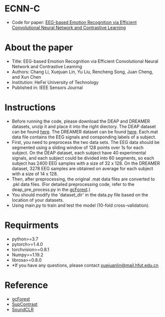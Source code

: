 # ECNN-C
* Code for paper: [EEG-based Emotion Recognition via Efficient Convolutional Neural Network and Contrastive Learning](https://ieeexplore.ieee.org/abstract/document/9875025/)
# About the paper  
* Title: EEG-based Emotion Recognition via Efficient Convolutional Neural Network and Contrastive Learning  
* Authors: Chang Li, Xuejuan Lin, Yu Liu, Rencheng Song, Juan Cheng, and Xun Chen  
* Institution: HeFei University of Technology   
* Published in: IEEE Sensors Journal  
# Instructions
* Before running the code, please download the DEAP and DREAMER datasets, unzip it and place it into the right diectory. The DEAP dataset can be found [here](http://www.eecs.qmul.ac.uk/mmv/datasets/deap/index.html). The DREAMER dataset can be found [here](https://zenodo.org/record/546113/accessrequest). Each.mat data file contains the EEG signals and consponding labels of a subject. 
* First, you need to preprocess the two data sets. The EEG data should be segmented using a sliding window of 128 points over 1s for each subject. On the DEAP dataset, each subject have 40 experimental signals, and each subject could be divided into 60 segments, so each subject has 2400 EEG samples with a size of 32 x 128. On the DREAMER dataset, 3278 EEG samples are obtained on average for each subject with a size of 14 x 128.
* Then, after preprocessing, the original .mat data files are converted to .pkl data files. (For detailed preprocessing code, refer to the deap_pre_process.py in the [gcForest](https://github.com/Chang-Li-HFUT/Deep-Forest).)
* You should modify the 'dataset_dir' in the data.py file based on the location of your datasets.
* Using main.py to train and test the model (10-fold cross-validation).
# Requirments
* python>=3.7
* pytorch>=1.4.0
* torchvision>=0.8.1
* Numpy>=1.19.2
* librosa>=0.8.0  
* *If you have any questions, please contact xuejuanlin@mail.hfut.edu.cn
# Reference
* [gcForest](https://github.com/Chang-Li-HFUT/Deep-Forest)
* [SupContrast](https://github.com/HobbitLong/SupContrast)
* [SoundCLR](https://github.com/alireza-nasiri/SoundCLR)
